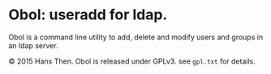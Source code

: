 # Obol: useradd for ldap.

Obol is a command line utility to add, delete and modify users and
groups in an ldap server.

© 2015 Hans Then. Obol is released under GPLv3.
see `gpl.txt` for details.
